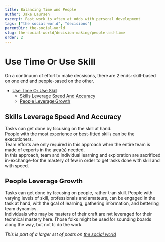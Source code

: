 ```yaml
---
title: Balancing Time And People
author: Jake Laursen
excerpt: Fast work is often at odds with personal development
tags: ["the social world", "decisions"]  
parentDir: the-social-world
slug: the-social-world/decision-making/people-and-time
order: 2
---
```


# Use Time Or Use Skill
On a continuum of effort to make decsisons, there are 2 ends: skill-based on one end and people-based on the other.  

- [Use Time Or Use Skill](#use-time-or-use-skill)
  - [Skills Leverage Speed And Accuracy](#skills-leverage-speed-and-accuracy)
  - [People Leverage Growth](#people-leverage-growth)

## Skills Leverage Speed And Accuracy
Tasks can get done by focusing on the skill at hand.  
People with the most experience or best-fitted skills can be the executioners.  
Team efforts are only required in this approach when the entire team is made of experts in the area(s) needed.  
In this approach, team and individual learning and exploration are sacrificed in-exchange-for the mastery of few in order to get tasks done with skill and with speed.

## People Leverage Growth
Tasks can get done by focusing on people, rather than skill. 
People with varying levels of skill, professionals and amateurs, can be engaged in the task at hand, with the goal of learning, gathering information, and bettering team dynamics.  
Individuals who may be masters of their craft are not leveraged for their technical mastery here. Those folks might be used for sounding boards along the way, but not to do the work.  


_This is part of a larger set of posts on [the social world](/the-social-world)_